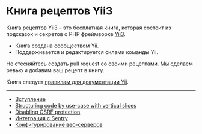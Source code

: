 # Книга рецептов Yii3

Книга рецептов Yii3 – это бесплатная книга, которая состоит из подсказок и
секретов о PHP фреймворке [Yii3](https://www.yiiframework.com/).

- Книга создана сообществом Yii.
- Поддерживается и редактируется силами команды Yii.

Не стесняйтесь создать pull request со своими рецептами. Мы сделаем ревью и
добавим ваш рецепт в книгу.

Книга следует [правилам для документации
Yii](https://www.yiiframework.com/license#docs).

---

- [Вступление](preface.md)
- [Structuring code by use-case with vertical
  slices](organizing-code/structuring-by-use-case-with-vertical-slices.md)
- [Disabling CSRF protection](disabling-csrf-protection.md)
- [Интеграция с Sentry](sentry-integration.md)
- [Конфигурирование веб-серверов](configuring-webservers/general.md)
